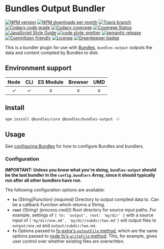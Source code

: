 # Bundles Output Bundler

<!-- Shields. -->
<p>
    <!-- NPM version. -->
    <a href="https://www.npmjs.com/package/@bundles/bundles-output"><img alt="NPM version" src="https://img.shields.io/npm/v/@bundles/bundles-output.svg?style=flat-square"></a>
    <!-- NPM downloads/month. -->
    <a href="https://www.npmjs.com/package/@bundles/bundles-output"><img alt="NPM downloads per month" src="https://img.shields.io/npm/dm/@bundles/bundles-output.svg?style=flat-square"></a>
    <!-- Travis branch. -->
    <a href="https://github.com/brikcss/bundles-output/tree/master"><img alt="Travis branch" src="https://img.shields.io/travis/rust-lang/rust/master.svg?style=flat-square&label=master"></a>
    <!-- Codacy. -->
    <a href="https://www.codacy.com/app/thezimmee/bundles-core"><img alt="Codacy code grade" src="https://img.shields.io/codacy/grade/9b153e1a4e304f43bbb205cdb496ef6b/master.svg?style=flat-square"></a>
    <a href="https://www.codacy.com/app/thezimmee/bundles-core"><img alt="Codacy coverage" src="https://img.shields.io/codacy/coverage/9b153e1a4e304f43bbb205cdb496ef6b/master.svg?style=flat-square"></a>
    <!-- Coveralls -->
    <a href='https://coveralls.io/github/brikcss/bundles-output?branch=master'><img src='https://img.shields.io/coveralls/github/brikcss/bundles-output/master.svg?style=flat-square' alt='Coverage Status' /></a>
    <!-- JS Standard style. -->
    <a href="https://standardjs.com"><img alt="JavaScript Style Guide" src="https://img.shields.io/badge/code_style-standard-brightgreen.svg?style=flat-square"></a>
    <!-- Prettier code style. -->
    <a href="https://prettier.io/"><img alt="code style: prettier" src="https://img.shields.io/badge/code_style-prettier-ff69b4.svg?style=flat-square"></a>
    <!-- Semantic release. -->
    <a href="https://github.com/semantic-release/semantic-release"><img alt="semantic release" src="https://img.shields.io/badge/%20%20%F0%9F%93%A6%F0%9F%9A%80-semantic--release-e10079.svg?style=flat-square"></a>
    <!-- Commitizen friendly. -->
    <a href="http://commitizen.github.io/cz-cli/"><img alt="Commitizen friendly" src="https://img.shields.io/badge/commitizen-friendly-brightgreen.svg?style=flat-square"></a>
    <!-- MIT License. -->
    <a href="https://choosealicense.com/licenses/mit/"><img alt="License" src="https://img.shields.io/npm/l/express.svg?style=flat-square"></a>
    <!-- Greenkeeper. -->
    <a href="https://greenkeeper.io/"><img src="https://badges.greenkeeper.io/brikcss/bundles-output.svg?style=flat-square" alt="Greenkeeper badge"></a>
</p>

This is a bundler plugin for use with [Bundles](https://github.com/brikcss/bundles-core). `bundles-output` outputs the data and content compiled by Bundles to disk.

## Environment support

| Node | CLI | ES Module | Browser | UMD |
| :--: | :-: | :-------: | :-----: | :-: |
|  ✓   |  ✓  |     x     |    x    |  x  |

## Install

```sh
npm install @bundles/core @bundles/bundles-output -D
```

## Usage

See [configuring Bundles](https://github.com/brikcss/bundles-core#configuration) for how to configure Bundles and bundlers.

### Configuration

**IMPORTANT: Unless you know what you're doing, `bundles-output` should be the last bundler in the `config.bundlers` Array, since it should typically run after all other bundlers have run.**

The following configuration options are available:

- **`to`** _{String|Function}_ _(required)_ Directory to output compiled data to. Can be a callback Function which returns a String.
- **`root`** _{String}_ _(process.cwd())_ Root directory for source input paths. For example, settings of `{ to: 'output', root: 'my/dir' }` with a source input of `['my/dir/one.md', 'my/dir/subdir/two.md']` will output files to `output/one.md` and `output/subdir/two.md`.
- **`fs`** Options passed to [fs-extra's `outputFile` method](https://github.com/jprichardson/node-fs-extra), which are the same options passed to [node fs's `writeFile` method](https://nodejs.org/api/fs.html#fs_fs_writefile_file_data_options_callback). This, for example, gives user control over whether existing files are overwritten.

